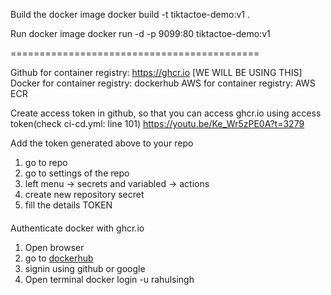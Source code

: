Build the docker image
docker build -t tiktactoe-demo:v1 .

Run docker image
docker run -d -p 9099:80 tiktactoe-demo:v1

===========================================

Github for container registry: https://ghcr.io [WE WILL BE USING THIS]
Docker for container registry: dockerhub
AWS for container registry: AWS ECR

Create access token in github, so that you can access ghcr.io using access token(check ci-cd.yml: line 101)
https://youtu.be/Ke_Wr5zPE0A?t=3279

Add the token generated above to your repo
1. go to repo
2. go to settings of the repo
3. left menu -> secrets and variabled -> actions
4. create new repository secret
4. fill the details
   TOKEN
   ####
   

Authenticate docker with ghcr.io
1. Open browser
2. go to [dockerhub](https://app.docker.com/settings)
3. signin using github or google
4. Open terminal
    docker login -u rahulsingh
    ####


